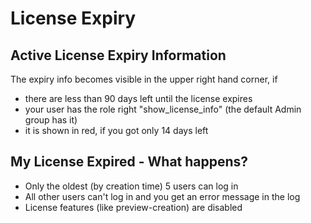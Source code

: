 # License Expiry

## Active License Expiry Information

The expiry info becomes visible in the upper right hand corner, if

- there are less than 90 days left until the license expires
- your user has the role right "show_license_info" (the default Admin group has it)
- it is shown in red, if you got only 14 days left

## My License Expired - What happens?

- Only the oldest (by creation time) 5 users can log in
- All other users can't log in and you get an error message in the log
- License features (like preview-creation) are disabled
